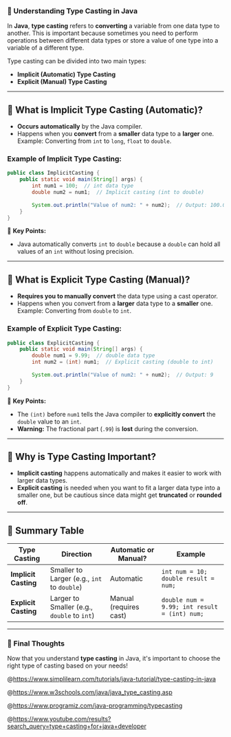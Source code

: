 ### **📌 Understanding Type Casting in Java**

In **Java**, **type casting** refers to **converting** a variable from one data type to another. This is important because sometimes you need to perform operations between different data types or store a value of one type into a variable of a different type.

Type casting can be divided into two main types:
- **Implicit (Automatic) Type Casting**
- **Explicit (Manual) Type Casting**

---

## **🔹 What is Implicit Type Casting (Automatic)?**
- **Occurs automatically** by the Java compiler.
- Happens when you **convert** from a **smaller** data type to a **larger** one.  
  Example: Converting from `int` to `long`, `float` to `double`.

### **Example of Implicit Type Casting:**
```java
public class ImplicitCasting {
    public static void main(String[] args) {
        int num1 = 100;  // int data type
        double num2 = num1;  // Implicit casting (int to double)
        
        System.out.println("Value of num2: " + num2);  // Output: 100.0
    }
}
```

🔑 **Key Points:**
- Java automatically converts `int` to `double` because a `double` can hold all values of an `int` without losing precision.

---

## **🔹 What is Explicit Type Casting (Manual)?**
- **Requires you to manually convert** the data type using a cast operator.
- Happens when you convert from a **larger** data type to a **smaller** one.  
  Example: Converting from `double` to `int`.

### **Example of Explicit Type Casting:**
```java
public class ExplicitCasting {
    public static void main(String[] args) {
        double num1 = 9.99;  // double data type
        int num2 = (int) num1;  // Explicit casting (double to int)
        
        System.out.println("Value of num2: " + num2);  // Output: 9
    }
}
```

🔑 **Key Points:**
- The `(int)` before `num1` tells the Java compiler to **explicitly convert** the `double` value to an `int`.  
- **Warning:** The fractional part (`.99`) is **lost** during the conversion.

---

## **🔹 Why is Type Casting Important?**
- **Implicit casting** happens automatically and makes it easier to work with larger data types.
- **Explicit casting** is needed when you want to fit a larger data type into a smaller one, but be cautious since data might get **truncated** or **rounded off**.

---

## **🔗 Summary Table**

| **Type Casting**        | **Direction**            | **Automatic or Manual?** | **Example**       |
|-------------------------|--------------------------|--------------------------|-------------------|
| **Implicit Casting**     | Smaller to Larger (e.g., `int` to `double`) | Automatic               | `int num = 10; double result = num;` |
| **Explicit Casting**     | Larger to Smaller (e.g., `double` to `int`)  | Manual (requires cast)  | `double num = 9.99; int result = (int) num;` |

---

### **🎯 Final Thoughts**
Now that you understand **type casting** in Java, it's important to choose the right type of casting based on your needs!  


@https://www.simplilearn.com/tutorials/java-tutorial/type-casting-in-java

@https://www.w3schools.com/java/java_type_casting.asp

@https://www.programiz.com/java-programming/typecasting

@https://www.youtube.com/results?search_query=type+casting+for+java+developer
